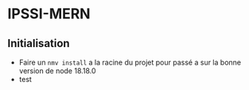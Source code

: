 # IPSSI-MERN

## Initialisation ##

- Faire un ``nmv install`` a la racine du projet pour passé a sur la bonne version de node 18.18.0
- test